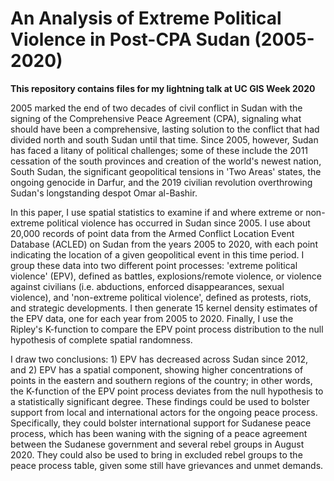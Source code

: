 # An Analysis of Extreme Political Violence in Post-CPA Sudan (2005-2020)

**This repository contains files for my lightning talk at UC GIS Week 2020**

2005 marked the end of two decades of civil conflict in Sudan with the signing of the Comprehensive Peace Agreement (CPA), signaling what should have been a comprehensive, lasting solution to the conflict that had divided north and south Sudan until that time. Since 2005, however, Sudan has faced a litany of political challenges; some of these include the 2011 cessation of the south provinces and creation of the world's newest nation, South Sudan, the significant geopolitical tensions in 'Two Areas' states, the ongoing genocide in Darfur, and the 2019 civilian revolution overthrowing Sudan's longstanding despot Omar al-Bashir.

In this paper, I use spatial statistics to examine if and where extreme or non-extreme political violence has occurred in Sudan since 2005. I use about 20,000 records of point data from the Armed Conflict Location Event Database (ACLED) on Sudan from the years 2005 to 2020, with each point indicating the location of a given geopolitical event in this time period. I group these data into two  different point processes: 'extreme political violence' (EPV), defined as battles, explosions/remote violence, or violence against civilians (i.e. abductions, enforced disappearances, sexual violence), and 'non-extreme political violence', defined as protests, riots, and strategic developments. I then generate 15 kernel density estimates of the EPV data, one for each year from 2005 to 2020. Finally, I  use the Ripley's K-function to compare the EPV point process distribution to the null hypothesis of complete spatial randomness.

I draw two conclusions: 1) EPV has decreased across Sudan since 2012, and 2) EPV has a spatial component, showing higher concentrations of points in the eastern and southern regions of the country; in other words, the K-function of the EPV point process deviates from the null hypothesis to a statistically significant degree. These findings could be used to bolster support from local and international actors for the ongoing peace process. Specifically, they could bolster international support for Sudanese peace process, which has been waning with the signing of a peace agreement between the Sudanese government and several rebel groups in August 2020. They could also be used to bring in excluded rebel groups to the peace process table, given some still have grievances and unmet demands.

